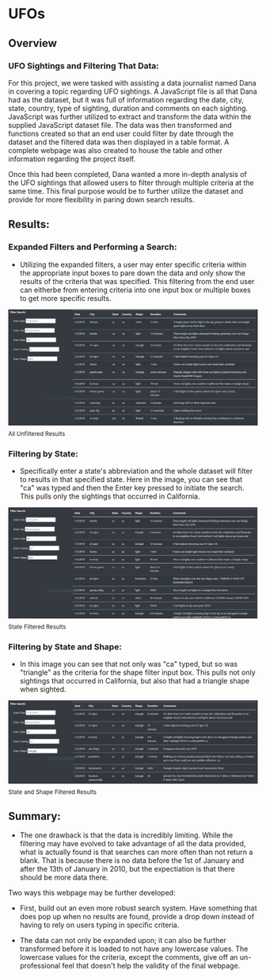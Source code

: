 # UFOs

## Overview


### UFO Sightings and Filtering That Data:

For this project, we were tasked with assisting a data journalist named Dana in covering a topic regarding UFO sightings. A JavaScript file is all that Dana had as the dataset, but it was full of information regarding the date, city, state, country, type of sighting, duration and comments on each sighting. JavaScript was further utilized to extract and transform the data within the supplied JavaScript dataset file. The data was then transformed and functions created so that an end user could filter by date through the dataset and the filtered data was then displayed in a table format. A complete webpage was also created to house the table and other information regarding the project itself.

Once this had been completed, Dana wanted a more in-depth analysis of the UFO sightings that allowed users to filter through multiple criteria at the same time. This final purpose would be to further utilize the dataset and provide for more flexibility in paring down search results.



## Results:


### Expanded Filters and Performing a Search:

- Utilizing the expanded filters, a user may enter specific criteria within the appropriate input boxes to pare down the data and only show the results of the criteria that was specified. This filtering from the end user can eitherbe from entering criteria into one input box or multiple boxes to get more specific results.

![All Unfiltered Results](/github_resources/unfiltered.png)
<sub>   All Unfiltered Results</sub>
<br>

### Filtering by State:

- Specifically enter a state's abbreviation and the whole dataset will filter to results in that specified state. Here in the image, you can see that "ca" was typed and then the Enter key pressed to initiate the search. This pulls only the sightings that occurred in California.

![State Filter Results](/github_resources/state_filtered.png)
<sub>   State Filtered Results</sub>
<br>

### Filtering by State and Shape:

- In this image you can see that not only was "ca" typed, but so was "triangle" as the criteria for the shape filter input box. This pulls not only sightings that occurred in California, but also that had a triangle shape when sighted.

![State and Shape results](/github_resources/state_shape_filtered.png)
<sub>   State and Shape Filtered Results</sub>
<br>


## Summary:

- The one drawback is that the data is incredibly limiting. While the filtering may have evolved to take advantage of all the data provided, what is actually found is that searches can more often than not return a blank. That is because there is no data before the 1st of January and after the 13th of January in 2010, but the expectiation is that there should be more data there.

Two ways this webpage may be further developed:

- First, build out an even more robust search system. Have something that does pop up when no results are found, provide a drop down instead of having to rely on users typing in specific criteria.

- The data can not only be expanded upon; it can also be further transformed before it is loaded to not have any lowercase values. The lowercase values for the criteria, except the comments, give off an un-professional feel that doesn't help the validity of the final webpage.
